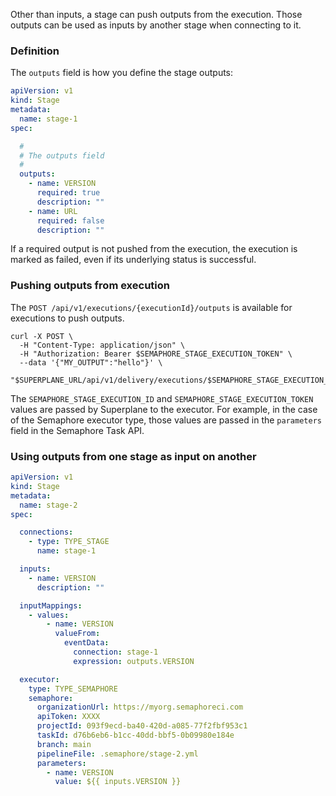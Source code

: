 Other than inputs, a stage can push outputs from the execution. Those outputs can be used as inputs by another stage when connecting to it.

### Definition

The `outputs` field is how you define the stage outputs:

```yaml
apiVersion: v1
kind: Stage
metadata:
  name: stage-1
spec:

  #
  # The outputs field
  #
  outputs:
    - name: VERSION
      required: true
      description: ""
    - name: URL
      required: false
      description: ""

```

If a required output is not pushed from the execution, the execution is marked as failed, even if its underlying status is successful.

### Pushing outputs from execution

The `POST /api/v1/executions/{executionId}/outputs` is available for executions to push outputs.

```
curl -X POST \
  -H "Content-Type: application/json" \
  -H "Authorization: Bearer $SEMAPHORE_STAGE_EXECUTION_TOKEN" \
  --data '{"MY_OUTPUT":"hello"}' \
  "$SUPERPLANE_URL/api/v1/delivery/executions/$SEMAPHORE_STAGE_EXECUTION_ID/outputs"
```

The `SEMAPHORE_STAGE_EXECUTION_ID` and `SEMAPHORE_STAGE_EXECUTION_TOKEN` values are passed by Superplane to the executor. For example, in the case of the Semaphore executor type, those values are passed in the `parameters` field in the Semaphore Task API.

### Using outputs from one stage as input on another

```yaml
apiVersion: v1
kind: Stage
metadata:
  name: stage-2
spec:

  connections:
    - type: TYPE_STAGE
      name: stage-1

  inputs:
    - name: VERSION
      description: ""

  inputMappings:
    - values:
        - name: VERSION
          valueFrom:
            eventData:
              connection: stage-1
              expression: outputs.VERSION

  executor:
    type: TYPE_SEMAPHORE
    semaphore:
      organizationUrl: https://myorg.semaphoreci.com
      apiToken: XXXX
      projectId: 093f9ecd-ba40-420d-a085-77f2fbf953c1
      taskId: d76b6eb6-b1cc-40dd-bbf5-0b09980e184e
      branch: main
      pipelineFile: .semaphore/stage-2.yml
      parameters:
        - name: VERSION
          value: ${{ inputs.VERSION }}
```
